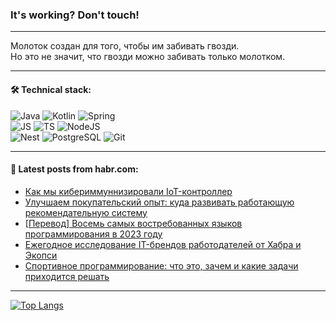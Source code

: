 ### It's working? Don't touch!

---
Молоток создан для того, чтобы им забивать гвозди. <br>
Но это не значит, что гвозди можно забивать только молотком.

---

#### 🛠️ Technical stack:

![Java](https://img.shields.io/badge/Java-informational?logo=Oracle&style=flat&logoColor=white&color=FF4500)
![Kotlin](https://img.shields.io/badge/Kotlin-informational?logo=Kotlin&style=flat&logoColor=white&color=774D97)
![Spring](https://img.shields.io/badge/SpringBoot-informational?logo=SpringBoot&style=flat&logoColor=white&color=6DB33F) <br>
![JS](https://img.shields.io/badge/JS-informational?logo=javaScript&style=flat&logoColor=black&color=F7Df1E)
![TS](https://img.shields.io/badge/TypeScript-informational?logo=typeScript&style=flat&logoColor=black&color=0667A8)
![NodeJS](https://img.shields.io/badge/NodeJS-informational?logo=node.js&style=flat&logoColor=white&color=70A760) <br>
![Nest](https://img.shields.io/badge/NestJS-informational?logo=NestJS&style=flat&logoColor=white&color=E0234E)
![PostgreSQL](https://img.shields.io/badge/PostgreSQL-informational?logo=PostgreSQL&style=flat&logoColor=white&color=DAA520)
![Git](https://img.shields.io/badge/Git-informational?logo=git&style=flat&logoColor=white&color=778899)

___

#### 💬 Latest posts from habr.com:

<!-- BLOG-POST-LIST:START -->
- [Как мы кибериммуннизировали IoT-контроллер](https://habr.com/ru/companies/kaspersky/articles/749618/?utm_source=habrahabr&utm_medium=rss&utm_campaign=749618)
- [Улучшаем покупательский опыт: куда развивать работающую рекомендательную систему](https://habr.com/ru/companies/automacon/articles/749632/?utm_source=habrahabr&utm_medium=rss&utm_campaign=749632)
- [[Перевод] Восемь самых востребованных языков программирования в 2023 году](https://habr.com/ru/companies/productivity_inside/articles/749616/?utm_source=habrahabr&utm_medium=rss&utm_campaign=749616)
- [Ежегодное исследование IT-брендов работодателей от Хабра и Экопси](https://habr.com/ru/specials/747544/?utm_source=habrahabr&utm_medium=rss&utm_campaign=747544)
- [Спортивное программирование: что это, зачем и какие задачи приходится решать](https://habr.com/ru/companies/ru_mts/articles/749608/?utm_source=habrahabr&utm_medium=rss&utm_campaign=749608)
<!-- BLOG-POST-LIST:END -->

---
[![Top Langs](https://github-readme-stats-git-master-advtsetting-gmailcom.vercel.app/api/top-langs/?username=zloylis&langs_count=10&hide_title=false&title_color=e6edf3&size_weight=0.5&count_weight=0.5&layout=compact&hide_border=true&theme=dracula)](https://github.com/zloylis)

<!-- ![GitHub stats](https://github-readme-stats-git-master-advtsetting-gmailcom.vercel.app/api?username=zloylis&show_icons=true&hide_border=true&theme=dracula&hide_title=true&include_all_commits=true&count_private=true&hide=contribs&hide_rank=true) -->
